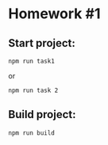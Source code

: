 # Homework #1

## Start project:

`npm run task1`

or

`npm run task 2`

## Build project:

`npm run build`